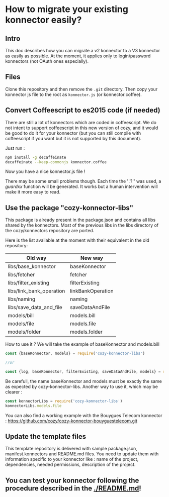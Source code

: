 # How to migrate your existing konnector easily?

## Intro

This doc describes how you can migrate a v2 konnector to a V3 konnector as easily as possible. At
the moment, it applies only to login/password konnectors (not OAuth ones especially).

## Files

Clone this repository and then remove the ```.git``` directory. Then copy your konnector js file to the root as ```konnector.js``` (or konnector.coffee).

## Convert Coffeescript to es2015 code (if needed)

There are still a lot of konnectors which are coded in coffeescript. We do not intent to support
coffeescript in this new version of cozy, and it would be good to do it for your konnector (but you
can still compile with coffeescript if you want but it is not supported by this document).

Just run :

```sh
npm install -g decaffeinate
decaffeinate --keep-commonjs konnector.coffee
```

Now you have a nice konnector.js file !

There may be some small problems though. Each time the ''.?'' was used, a _guardxx_ function will be generated. It works but a human
intervention will make it more easy to read.

## Use the package "cozy-konnector-libs"

This package is already present in the package.json and contains all libs shared by the konnectors.
Most of the previous libs in the libs directory of the cozy/konnectors repository are ported.

Here is the list available at the moment with their equivalent in the old repository:

| Old way | New way |
| --- | --- |
| libs/base_konnector | baseKonnector |
| libs/fetcher | fetcher |
| libs/filter_existing | filterExisting |
| libs/link_bank_operation | linkBankOperation |
| libs/naming | naming |
| libs/save_data_and_file | saveDataAndFile |
| models/bill | models.bill |
| models/file | models.file |
| models/folder | models.folder |

How to use it ? We will take the example of baseKonnector and models.bill

```javascript
const {baseKonnector, models} = require('cozy-konnector-libs')

//or

const {log, baseKonnector, filterExisting, saveDataAndFile, models} = require('cozy-konnector-libs')
```

Be carefull, the name baseKonnector and models must be exactly the same as expected by
cozy-konnector-libs. Another way to use it, which may be clearer :

```javascript
const konnectorLibs = require('cozy-konnector-libs')
konnectorLibs.models.file
```

You can also find a working example with the Bouygues Telecom konnector :
https://github.com/cozy/cozy-konnector-bouyguestelecom.git

## Update the template files

This template repository is delivered with sample package.json, manifest.konnectors and README.md files. You need to update them with information specific to your konnector like : name of the project, dependencies, needed permissions, description of the project.

## You can test your konnector following the procedure described in the [./README.md](README)!
